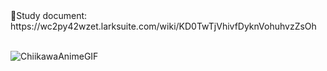 <div>🍵Study document:</div>
<div>https://wc2py42wzet.larksuite.com/wiki/KD0TwTjVhivfDyknVohuhvzZsOh</div>
&nbsp;

![ChiikawaAnimeGIF](https://github.com/user-attachments/assets/146e0e56-d9ae-455b-aea5-22c51cf4fd2b)

